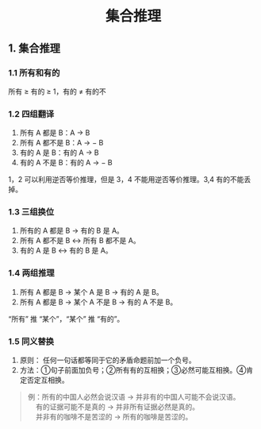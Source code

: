<div align="center"><h1>集合推理</h1></div>

## 1. 集合推理
### 1.1 所有和有的
所有 &ge; 有的 &ge; 1，有的 &ne; 有的不

### 1.2 四组翻译
1. 所有 A 都是 B：A &rarr; B
2. 所有 A 都不是 B：A &rarr; &minus; B
3. 有的 A 是 B：有的 A &rarr; B
4. 有的 A 不是 B：有的 A &rarr; &minus; B

1，2 可以利用逆否等价推理，但是 3，4 不能用逆否等价推理。3,4 有的不能丢掉。

### 1.3 三组换位
1. 所有的 A 都是 B &rarr; 有的 B 是 A。
2. 所有 A 都不是 B &harr; 所有 B 都不是 A。
3. 有的 A 是 B &harr; 有的 B 是 A。

### 1.4 两组推理
1. 所有 A 都是 B &rarr; 某个 A 是 B &rarr; 有的 A 是 B。
2. 所有 A 都是 B &rarr; 某个 A 不是 B &rarr; 有的 A 不是 B。

“所有” 推 “某个”，“某个” 推 “有的”。

### 1.5 同义替换
1. 原则： 任何一句话都等同于它的矛盾命题前加一个负号。
2. 方法：①句子前面加负号；②所有有的互相换；③必然可能互相换。④肯定否定互相换。
>例：所有的中国人必然会说汉语 &rarr; 并非有的中国人可能不会说汉语。</br>
>&nbsp;&nbsp;&nbsp;&nbsp;有的证据可能不是真的 &rarr; 并非所有证据必然是真的。</br>
>&nbsp;&nbsp;&nbsp;&nbsp;并非有的咖啡不是苦涩的 &rarr; 所有的咖啡是苦涩的。
